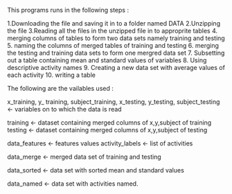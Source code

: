 This programs runs in the following steps :

1.Downloading the file and saving it in to a folder named DATA
2.Unzipping the file 
3.Reading all the files in the unzipped file in to approprite tables
4. merging columns of tables to form two data sets namely training and testing
5. naming the columns of merged tables of training and testing
6. merging the testing and training data sets to form one mergred data set
7. Subsetting  out a table containing mean and standard values of variables 
8. Using descriptive activity names
9. Creating a new data set with average values of each activity
10. writing a table 

The following are the vailables used :

x_training, y_ training, subject_training, x_testing, y_testing, subject_testing  <- variables on to which the data is read

training  <- dataset containing merged columns of x,y,subject of training
testing <- dataset containing merged columns of x,y,subject of testing

data_features <- features values
activity_labels <- list of activities

data_merge <- merged data set of training and testing

data_sorted <- data set with sorted mean and standard values

data_named <- data set with activities named.
